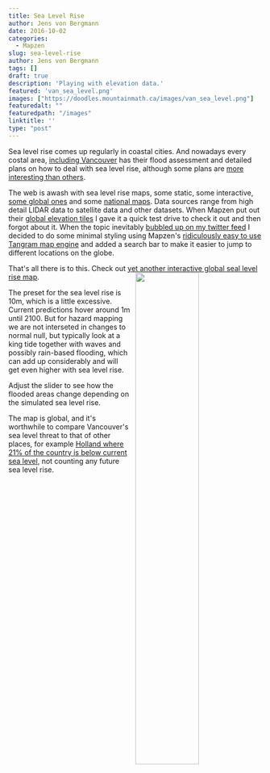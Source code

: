```yaml
---
title: Sea Level Rise
author: Jens von Bergmann
date: 2016-10-02
categories:
  - Mapzen
slug: sea-level-rise
author: Jens von Bergmann
tags: []
draft: true
description: 'Playing with elevation data.'
featured: 'van_sea_level.png'
images: ["https://doodles.mountainmath.ca/images/van_sea_level.png"]
featuredalt: ""
featuredpath: "/images"
linktitle: ''
type: "post"
---
```



  Sea level rise comes up regularly in coastal cities. And nowadays every costal area,
[including Vancouver](http://www.env.gov.bc.ca/wsd/public_safety/flood/pdfs_word/cost_of_adaptation-final_report_oct2012.pdf)
has their flood assessment and detailed plans on how to deal with sea level rise, although some plans are
[more interesting than others](http://www.sfu.ca/rise/entries/Prescribe-mountains.html). 

The web is awash with sea level rise maps, some static, some interactive, [some global ones](http://geology.com/sea-level-rise/)
and some [national maps](https://coast.noaa.gov/slr/). Data sources range from high detail LIDAR data to satellite data
and other datasets. When Mapzen put out their [global elevation tiles](https://mapzen.com/blog/elevation/) I gave it a quick
test drive to check it out and then forgot about it. When the topic inevitably 
[bubbled up on my twitter feed](https://twitter.com/toddsmithdesign/status/782273909265620992) I decided to do some
minimal styling using Mapzen's [ridiculously easy to use Tangram map engine](https://mapzen.com/products/tangram/) and
added a search bar to make it easier to jump to different locations on the globe.
 
That's all there is to this. Check out <a class="btn btn-default" href="https://mountainmath.ca/elevation/map?sea_level=10&zoom=12&lat=49.2629&lng=-123.1176">yet another interactive global seal level rise map</a>.
<a href="https://mountainmath.ca/elevation/map?sea_level=10&zoom=12&lat=49.2629&lng=-123.1176" target="_blank"><img  src="/images/van_sea_level.png" style="width:50%;float:right;margin-left:10px;"></a> 

The preset for the sea level rise is 10m, which is a little excessive. Current predictions hover around 1m until 2100. But for hazard mapping we are not interseted in changes to normal null, but typically look at a king tide together with waves and possibly rain-based flooding, which can add up considerably and will get even higher with sea level rise.

Adjust the slider to see how the flooded areas change depending on the simulated sea level rise.

The map is global, and it's worthwhile to compare Vancouver's sea level threat to that of other places, for example
[Holland where 21% of the country is below current sea level](https://mountainmath.ca/elevation/map?sea_level=0&zoom=9&lat=52.8774&lng=5.5701),
not counting any future sea level rise.
